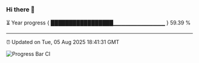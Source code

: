 ### Hi there 👋

⏳ Year progress { █████████████████▁▁▁▁▁▁▁▁▁▁▁▁▁ } 59.39 %

---

⏰ Updated on Tue, 05 Aug 2025 18:41:31 GMT

![Progress Bar CI](https://github.com/ZhaoGui/ZhaoGui/workflows/Progress%20Bar%20CI/badge.svg)
